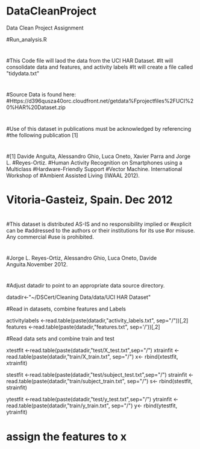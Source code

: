DataCleanProject
================

Data Clean Project Assignment


#Run_analysis.R
#
#This Code file will laod the data from the UCI HAR Dataset.
#It will consolidate data and features, and activity labels
#It will create a file called "tidydata.txt"
#
#Source Data is found here:
#Https://d396qusza40orc.cloudfront.net/getdata%Fprojectfiles%2FUCI%20%HAR%20Dataset.zip
#
#Use of this dataset in publications must be acknowledged by referencing #the following publication [1] 
#
#[1] Davide Anguita, Alessandro Ghio, Luca Oneto, Xavier Parra and Jorge L. #Reyes-Ortiz. 
#Human Activity Recognition on Smartphones using a Multiclass #Hardware-Friendly Support 
#Vector Machine. International Workshop of #Ambient Assisted Living (IWAAL 2012). 
# Vitoria-Gasteiz, Spain. Dec 2012
#
#This dataset is distributed AS-IS and no responsibility implied or #explicit can be 
#addressed to the authors or their institutions for its use #or misuse. Any commercial 
#use is prohibited.
#
#Jorge L. Reyes-Ortiz, Alessandro Ghio, Luca Oneto, Davide Anguita.November 2012.
#
#Adjust datadir to point to an appropriate data source directory.

datadir<-"~/DSCert/Cleaning Data/data/UCI HAR Dataset"

#Read in datasets, combine features and Labels

activitylabels <-read.table(paste(datadir,"activity_labels.txt", sep="/"))[,2]
features <-read.table(paste(datadir,"features.txt", sep='/'))[,2]

#Read data sets and combine train and test

xtestfit <-read.table(paste(datadir,"test/X_test.txt",sep="/")
xtrainfit <-read.table(paste(datadir,"train/X_train.txt", sep="/")
x<- rbind(xtestfit, xtrainfit)    

stestfit <-read.table(paste(datadir,"test/subject_test.txt",sep="/")
strainfit <-read.table(paste(datadir,"train/subject_train.txt", sep="/")
s<- rbind(stestfit, strainfit)    

ytestfit <-read.table(paste(datadir,"test/y_test.txt",sep="/")
ytrainfit <-read.table(paste(datadir,"train/y_train.txt", sep="/")
y<- rbind(ytestfit, ytrainfit)  

# assign the features to x
